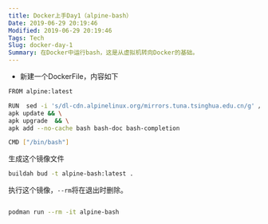 ```yaml
---
title: Docker上手Day1（alpine-bash）
Date: 2019-06-29 20:19:46
Modified: 2019-06-29 20:19:46
Tags: Tech
Slug: docker-day-1
Summary: 在Docker中运行bash，这是从虚拟机转向Docker的基础。
---
```


- 新建一个DockerFile，内容如下
```bash
FROM alpine:latest

RUN  sed -i 's/dl-cdn.alpinelinux.org/mirrors.tuna.tsinghua.edu.cn/g' /etc/apk/repositories && \
apk update && \
apk upgrade  && \
apk add --no-cache bash bash-doc bash-completion

CMD ["/bin/bash"]

```

生成这个镜像文件
```bash
buildah bud -t alpine-bash:latest .
```

执行这个镜像，`--rm`将在退出时删除。
```bash

podman run --rm -it alpine-bash
```